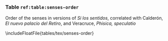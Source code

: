 ### Table `ref:table:senses-order`

Order of the senses in versions of *Si los sentidos*, correlated with
Calderón, *El nuevo palacio del Retiro*, and Veracruce, *Phisica, speculatio*

\includeFloatFile{tables/tex/senses-order}

